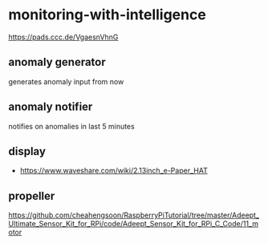 # monitoring-with-intelligence

https://pads.ccc.de/VgaesnVhnG

## anomaly generator
generates anomaly input from now

## anomaly notifier
notifies on anomalies in last 5 minutes

## display
* https://www.waveshare.com/wiki/2.13inch_e-Paper_HAT

## propeller
https://github.com/cheahengsoon/RaspberryPiTutorial/tree/master/Adeept_Ultimate_Sensor_Kit_for_RPi/code/Adeept_Sensor_Kit_for_RPi_C_Code/11_motor
